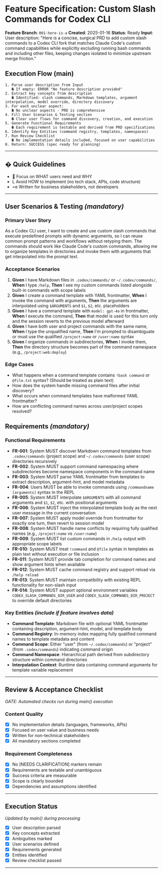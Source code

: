 # Feature Specification: Custom Slash Commands for Codex CLI

**Feature Branch**: `001-here-is-a`
**Created**: 2025-01-16
**Status**: Ready
**Input**: User description: "Here is a concise, surgical PRD to add custom slash commands to a Codex CLI fork that matches Claude Code's custom command capabilities while explicitly excluding running bash commands and including other files, keeping changes isolated to minimize upstream merge friction."

## Execution Flow (main)
```
1. Parse user description from Input
   � If empty: ERROR "No feature description provided"
2. Extract key concepts from description
   � Identified: slash commands, Markdown templates, argument interpolation, model override, directory discovery
3. For each unclear aspect:
   � No unclear aspects - PRD is comprehensive
4. Fill User Scenarios & Testing section
   � Clear user flows for command discovery, creation, and execution
5. Generate Functional Requirements
   � Each requirement is testable and derived from PRD specifications
6. Identify Key Entities (command registry, templates, namespaces)
7. Run Review Checklist
   � No implementation details included, focused on user capabilities
8. Return: SUCCESS (spec ready for planning)
```

---

## � Quick Guidelines
-  Focus on WHAT users need and WHY
- L Avoid HOW to implement (no tech stack, APIs, code structure)
- =e Written for business stakeholders, not developers

---

## User Scenarios & Testing *(mandatory)*

### Primary User Story
As a Codex CLI user, I want to create and use custom slash commands that execute predefined prompts with dynamic arguments, so I can reuse common prompt patterns and workflows without retyping them. The commands should work like Claude Code's custom commands, allowing me to organize templates in directories and invoke them with arguments that get interpolated into the prompt text.

### Acceptance Scenarios
1. **Given** I have Markdown files in `.codex/commands/` or `~/.codex/commands/`, **When** I type `/help`, **Then** I see my custom commands listed alongside built-in commands with scope labels
2. **Given** I create a command template with YAML frontmatter, **When** I invoke the command with arguments, **Then** the arguments are interpolated using `$ARGUMENTS` and `$1`, `$2`, etc. placeholders
3. **Given** I have a command template with `model: gpt-4o` in frontmatter, **When** I execute the command, **Then** that model is used for this turn only and the session reverts to the previous model afterward
4. **Given** I have both user and project commands with the same name, **When** I type the unqualified name, **Then** I'm prompted to disambiguate or must use the qualified `/project:name` or `/user:name` syntax
5. **Given** I organize commands in subdirectories, **When** I invoke them, **Then** the directory structure becomes part of the command namespace (e.g., `/project:web:deploy`)

### Edge Cases
- What happens when a command template contains `!bash command` or `@file.txt` syntax? (Should be treated as plain text)
- How does the system handle missing command files after initial discovery?
- What occurs when command templates have malformed YAML frontmatter?
- How are conflicting command names across user/project scopes resolved?

## Requirements *(mandatory)*

### Functional Requirements
- **FR-001**: System MUST discover Markdown command templates from `.codex/commands` (project scope) and `~/.codex/commands` (user scope) directories recursively
- **FR-002**: System MUST support command namespacing where subdirectories become namespace components in the command name
- **FR-003**: System MUST parse YAML frontmatter from templates to extract description, argument-hint, and model metadata
- **FR-004**: Users MUST be able to invoke commands using `/commandname [arguments]` syntax in the REPL
- **FR-005**: System MUST interpolate `$ARGUMENTS` with all command arguments and `$1`, `$2`, etc. with positional arguments
- **FR-006**: System MUST inject the interpolated template body as the next user message in the current conversation
- **FR-007**: System MUST apply model override from frontmatter for exactly one turn, then revert to session model
- **FR-008**: System MUST handle name conflicts by requiring fully qualified names (e.g., `/project:name` vs `/user:name`)
- **FR-009**: System MUST list custom commands in `/help` output with appropriate scope labels
- **FR-010**: System MUST treat `!command` and `@file` syntax in templates as plain text without execution or file inclusion
- **FR-011**: System MUST provide tab completion for command names and show argument hints when available
- **FR-012**: System MUST cache command registry and support reload via `/help reload`
- **FR-013**: System MUST maintain compatibility with existing REPL functionality for non-slash input
- **FR-014**: System MUST support optional environment variables `CODEX_SLASH_COMMANDS_DIR_USER` and `CODEX_SLASH_COMMANDS_DIR_PROJECT` to override default directories

### Key Entities *(include if feature involves data)*
- **Command Template**: Markdown file with optional YAML frontmatter containing description, argument-hint, model, and template body
- **Command Registry**: In-memory index mapping fully qualified command names to template metadata and content
- **Command Scope**: Either "user" (from `~/.codex/commands`) or "project" (from `.codex/commands`) indicating command origin
- **Command Namespace**: Hierarchical path derived from subdirectory structure within command directories
- **Interpolation Context**: Runtime data containing command arguments for template variable replacement

---

## Review & Acceptance Checklist
*GATE: Automated checks run during main() execution*

### Content Quality
- [x] No implementation details (languages, frameworks, APIs)
- [x] Focused on user value and business needs
- [x] Written for non-technical stakeholders
- [x] All mandatory sections completed

### Requirement Completeness
- [x] No [NEEDS CLARIFICATION] markers remain
- [x] Requirements are testable and unambiguous
- [x] Success criteria are measurable
- [x] Scope is clearly bounded
- [x] Dependencies and assumptions identified

---

## Execution Status
*Updated by main() during processing*

- [x] User description parsed
- [x] Key concepts extracted
- [x] Ambiguities marked
- [x] User scenarios defined
- [x] Requirements generated
- [x] Entities identified
- [x] Review checklist passed

---